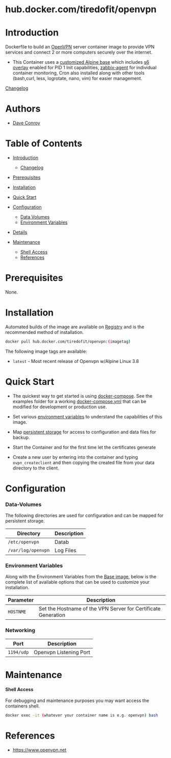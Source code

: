 # hub.docker.com/tiredofit/openvpn

# Introduction

Dockerfile to build an [OpenVPN](https://www.openvpn.net) server container image to provide VPN services and connect 2 or more computers securely over the internet.

* This Container uses a [customized Alpine base](https://hub.docker.com/r/tiredofit/alpine) which includes [s6 overlay](https://github.com/just-containers/s6-overlay) enabled for PID 1 Init capabilities, [zabbix-agent](https://zabbix.org) for individual container monitoring, Cron also installed along with other tools (bash,curl, less, logrotate, nano, vim) for easier management. 



[Changelog](CHANGELOG.md)

# Authors

- [Dave Conroy](https://github.com/tiredofit/)

# Table of Contents

- [Introduction](#introduction)
    - [Changelog](CHANGELOG.md)
- [Prerequisites](#prerequisites)
- [Installation](#installation)
- [Quick Start](#quick-start)
- [Configuration](#configuration)
    - [Data Volumes](#data-volumes)
    - [Environment Variables](#environmentvariables)   
- [Details](#details)

- [Maintenance](#maintenance)
    - [Shell Access](#shell-access)
   - [References](#references)

# Prerequisites

None.

# Installation

Automated builds of the image are available on [Registry](https://hub.docker.com/tiredofit/openvpn) and is the recommended method of installation.


```bash
docker pull hub.docker.com/tiredofit/openvpn:(imagetag)
```

The following image tags are available:
* `latest` - Most recent release of Openvpn w/Alpine Linux 3.8

# Quick Start

* The quickest way to get started is using [docker-compose](https://docs.docker.com/compose/). See the examples folder for a working [docker-compose.yml](examples/docker-compose.yml) that can be modified for development or production use.

* Set various [environment variables](#environment-variables) to understand the capabilities of this image.
* Map [persistent storage](#data-volumes) for access to configuration and data files for backup.

* Start the Container and for the first time let the certificates generate
* Create a new user by entering into the container and typing `ovpn_createclient` and then copying the created file from your data directory to the client.

# Configuration

### Data-Volumes

The following directories are used for configuration and can be mapped for persistent storage.

| Directory | Description |
|-----------|-------------|
| `/etc/openvpn` | Datab |
| `/var/log/openvpn` | Log Files |

### Environment Variables

Along with the Environment Variables from the [Base image](https://hub.docker.com/r/tiredofit/alpine), below is the complete list of available options that can be used to customize your installation.

| Parameter | Description |
|-----------|-------------|
| `HOSTNME` | Set the Hostname of the VPN Server for Certificate Generation |
### Networking

| Port | Description |
|-----------|-------------|
| `1194/udp`    | Openvpn Listening Port |

# Maintenance

#### Shell Access

For debugging and maintenance purposes you may want access the containers shell. 

```bash
docker exec -it (whatever your container name is e.g. openvpn) bash
```

# References

* https://www.openvpn.net
